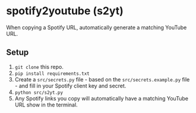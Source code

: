 # spotify2youtube (s2yt)
When copying a Spotify URL, automatically generate a matching YouTube URL.

## Setup
1. `git clone` this repo.
2. `pip install requirements.txt`
3. Create a `src/secrets.py` file - based on the `src/secrets.example.py` file - and fill in your Spotify client key and secret.
4. `python src/s2yt.py`
5. Any Spotify links you copy will automatically have a matching YouTube URL show in the terminal.
